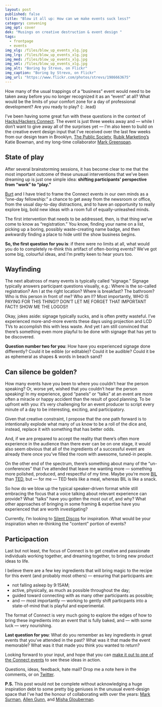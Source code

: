 ```yaml
---
layout: post
published: false
title: "Blow it all up: How can we make events suck less?"
category: convening
img_opt: cover
dek: "Musings on creative destruction & event design "
tags: 
  - frontpage
  - events
img_xlg: /files/blow_up_events_xlg.jpg
img_lrg: /files/blow_up_events_xlg.jpg
img_med: /files/blow_up_events_xlg.jpg
img_sml: /files/blow_up_events_xlg.jpg
img_alt: "Boring by Strevo, on Flickr"
img_caption: "Boring by Strevo, on Flickr"
img_url: "https://www.flickr.com/photos/strevs/1986663675"
---
```



How many of the usual trappings of a “business” event would need to be taken away before you no longer recognized it as an “event” at all? What would be the limits of your comfort zone for a day of professional development? Are you ready to play?
{: .lead}

I’ve been having some great fun with these questions in the context of [Hacks/Hackers Connect](http://connect.hackshackers.com/). The event is just three weeks away and — while I don’t want to give away all of the surprises yet — I’m also keen to build on the creative event design input that I’ve received over the last few weeks from our design team in Brooklyn, [The Public Society](http://thepublicsociety.com/), [Rubik Marketing’s](http://www.rubikmarketing.com/) Katie Bowman, and my long-time collaborator [Mark Greenspan](http://markgreenspan.com).

## State of play
After several brainstorming sessions, it has become clear to me that the most important outcome of these unusual interventions that we’ve been dreaming up is just one simple idea: **shifting participants' perspective from “work” to “play.”**

[Burt](http://www.burtherman.com/) and I have tried to frame the Connect events in our own minds as a “one-day fellowship:” a chance to get away from the newsroom or office, from the usual day-to-day distractions, and to have an opportunity to really explore big, bold new ideas with a room full of equally-unleashed minds.

The first intervention that needs to be addressed, then, is that thing we’ve come to know as “registration.” You know, finding your name on a list, picking up a boring, possibly waste-creating name badge, and then awkwardly finding a place to hide until the show business begins.

**So, the first question for you is**: if there were no limits at all, what would you do to completely re-think this artifact of often-boring events? We’ve got some big, colourful ideas, and I’m pretty keen to hear yours too.

## Wayfinding
The next albatross of many events is typically called “signage.” Signage typically answers participant questions visually, e.g.: Where is the so-called registration? Am I at the right location? Where is breakfast? The bathroom? Who is this person in front of me? Who am I!? Most importantly, WHO IS PAYING FOR THIS THING!? DON’T LET ME FORGET THAT IMPORTANT FACT!! SHOW ME THE LOGOS!!

Okay, jokes aside: signage typically sucks, and is often pretty wasteful. I’ve experienced more-and-more events these days using projection and LCD TVs to accomplish this with less waste. And yet I am still convinced that there’s something even more playful to be done with signage that has yet to be discovered.

**Question number two for you**: How have you experienced signage done differently? Could it be edible (or editable)? Could it be audible? Could it be as ephemeral as shapes & words in beach sand?

## Can silence be golden?
How many events have you been to where you couldn’t hear the person speaking? Or, worse yet, wished that you couldn’t hear the person speaking! In my experience, good “panels” or “talks” at an event are more often a miracle or happy accident than the result of good planning. To be upfront with you: it’s very challenging for an event producer to script every minute of a day to be interesting, exciting, and participatory. 

Given that creative constraint, I propose that the one path forward is to intentionally explode what many of us know to be a roll of the dice and, instead, replace it with something that has better odds.

And, if we are prepared to accept the reality that there’s often more experience in the audience than there ever can be on one stage, it would also seem obvious that all of the ingredients of a successful event are already there once you’ve filled the room with awesome, tuned-in people.

On the other end of the spectrum, there’s something about many of the “un-conferences” that I’ve attended that leave me wanting more — something more polished, produced, and respectful of my time. Maybe you’re more [BIL](http://bilconference.com/) than [TED](http://www.ted.com/), but — for me — TED feels like a meal, whereas BIL is like a snack.

So how do we blow up the typical speaker-driven format while still embracing the focus that a voice talking about relevant experience can provide? What “talks” have you gotten the most out of, and why? What other approaches of bringing in some framing & expertise have you experienced that are worth investigating?

Currently, I’m looking to [Silent Discos](https://en.wikipedia.org/wiki/Silent_disco) for inspiration. What would be your inspiration when re-thinking the "content" portion of events?

## Participaction
Last but not least, the focus of Connect is to get creative and passionate individuals working together, and dreaming together, to bring new product ideas to life. 

I believe there are  a few key ingredients that will bring magic to the recipe for this event (and probably most others) — ensuring that participants are:

* not falling asleep by 9:15AM;
* active, physically, as much as possible throughout the day;
* guided toward connecting with as many other participants as possible;
* and — most importantly — working to gently shift particpants into a state-of-mind that is playful and experimental.

The format of Connect is very much going to explore the edges of how to bring these ingredients into an event that is fully baked, and — with some luck — very nourishing.

**Last question for you**: What do you remember as key ingredients in great events that you’ve attended in the past? What was it that made the event memorable? What was it that made you think you wanted to return?

Looking forward to your input, and hope that you can [make it out to one of the Connect events](http://connect.hackshackers.com/) to see these ideas in action.

Questions, ideas, feedback, hate mail? Drop me a note here in the comments, or on [Twitter](https://twitter.com/phillipadsmith).

**P.S.** This post would not be complete without acknowledging a huge inspiration debt to some pretty big geniuses in the unusual event-design space that I’ve had the honour of collaborating with over the years: [Mark Surman](https://commonspace.wordpress.com/about/), [Allen Gunn](https://aspirationtech.org/about/people/gunner), and [Misha Glouberman](http://www.collective-intelligence.ca/index.php/about-misha-glouberman-45709).
